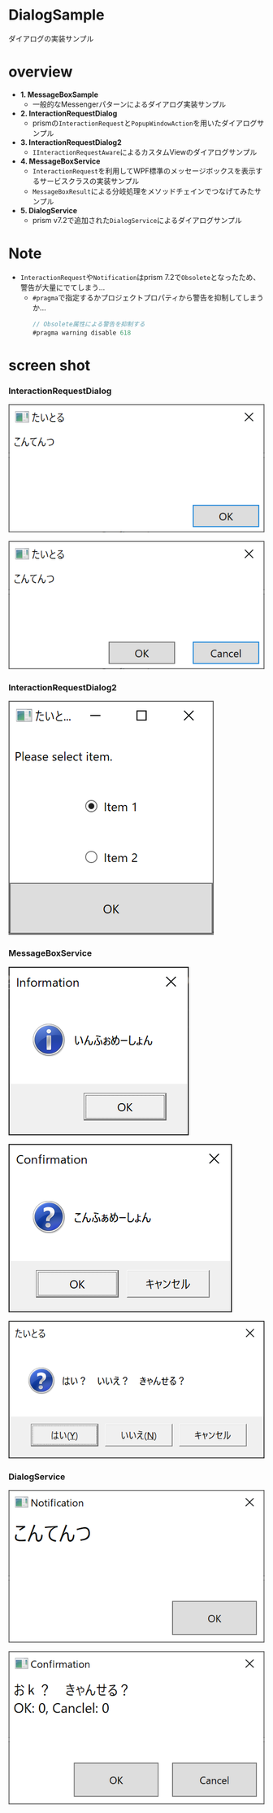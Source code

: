 # DialogSample

ダイアログの実装サンプル

# overview

- **1. MessageBoxSample**
    - 一般的なMessengerパターンによるダイアログ実装サンプル
- **2. InteractionRequestDialog**
    - prismの`InteractionRequest`と`PopupWindowAction`を用いたダイアログサンプル
- **3. InteractionRequestDialog2**
    - `IInteractionRequestAware`によるカスタムViewのダイアログサンプル
- **4. MessageBoxService**
    - `InteractionRequest`を利用してWPF標準のメッセージボックスを表示するサービスクラスの実装サンプル
    - `MessageBoxResult`による分岐処理をメソッドチェインでつなげてみたサンプル
- **5. DialogService**
    - prism v7.2で追加された`DialogService`によるダイアログサンプル

# Note

- `InteractionRequest`や`Notification`はprism 7.2で`Obsolete`となったため、警告が大量にでてしまう...
    - `#pragma`で指定するかプロジェクトプロパティから警告を抑制してしまうか...
        ```cs
        // Obsolete属性による警告を抑制する
        #pragma warning disable 618
        ```


# screen shot

### InteractionRequestDialog

![](2019-08-02-16-37-50.png)

![](2019-08-02-16-38-16.png)

### InteractionRequestDialog2

![](2019-08-02-16-42-45.png)

### MessageBoxService

![](2019-08-02-16-43-04.png)

![](2019-08-02-16-43-15.png)

![](2019-08-02-16-43-25.png)

### DialogService

![](2019-08-08-21-37-41.png)

![](2019-08-08-21-37-57.png)
